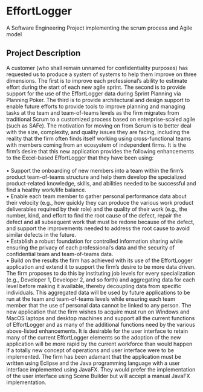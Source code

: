 # EffortLogger
A Software Engineering Project implementing the scrum process and Agile model

## Project Description
A customer (who shall remain unnamed for confidentiality purposes) has requested us to produce a system of systems to help them improve on three dimensions. The first is to improve each professional’s ability to estimate effort during the start of each new agile sprint.  The second is to provide support for the use of the EffortLogger data during Sprint Planning via Planning Poker.  The third is to provide architectural and design support to enable future efforts to provide tools to improve planning and managing tasks at the team and team-of-teams levels as the firm migrates from traditional Scrum to a customized process based on enterprise-scaled agile (such as SAFe).  The motivation for moving on from Scrum is to better deal with the size, complexity, and quality issues they are facing, including the reality that the firm often finds itself working using cross-functional teams with members coming from an ecosystem of independent firms.  It is the firm’s desire that this new application provides the following enhancements to the Excel-based EffortLogger that they have been using: </br> </br>
•	Support the onboarding of new members into a team within the firm’s product team-of-teams structure and help them develop the specialized product-related knowledge, skills, and abilities needed to be successful and find a healthy work/life balance. </br>
•	Enable each team member to gather personal performance data about their velocity (e.g., how quickly they can produce the various work product deliverables required by their role) and the quality of their work (e.g., the number, kind, and effort to find the root cause of the defect, repair the defect and all subsequent work that must be redone because of the defect, and support the improvements needed to address the root cause to avoid similar defects in the future. </br>
•	Establish a robust foundation for controlled information sharing while ensuring the privacy of each professional’s data and the security of confidential team and team-of-teams data. </br>
•	Build on the results the firm has achieved with its use of the EffortLogger application and extend it to support the firm’s desire to be more data driven.  The firm proposes to do this by instituting job levels for every specialization (e.g., Developer 1, Developer 2, and so forth) and aggregating data for each level before making it available, thereby decoupling data from specific individuals.  This aggregated data will be used by future applications to be run at the team and team-of-teams levels while ensuring each team member that the use of personal data cannot be linked to any person.  The new application that the firm wishes to acquire must run on Windows and MacOS laptops and desktop machines and support all the current functions of EffortLogger and as many of the additional functions need by the various above-listed enhancements.
It is desirable for the user interface to retain many of the current EffortLogger elements so the adoption of the new application will be more rapid by the current workforce than would happen if a totally new concept of operations and user interface were to be implemented.
The firm has been adamant that the application must be written using Eclipse and the Java programming language with a user interface implemented using JavaFX.  They would prefer the implementation of the user interface using Scene Builder but will accept a manual JavaFX implementation.

